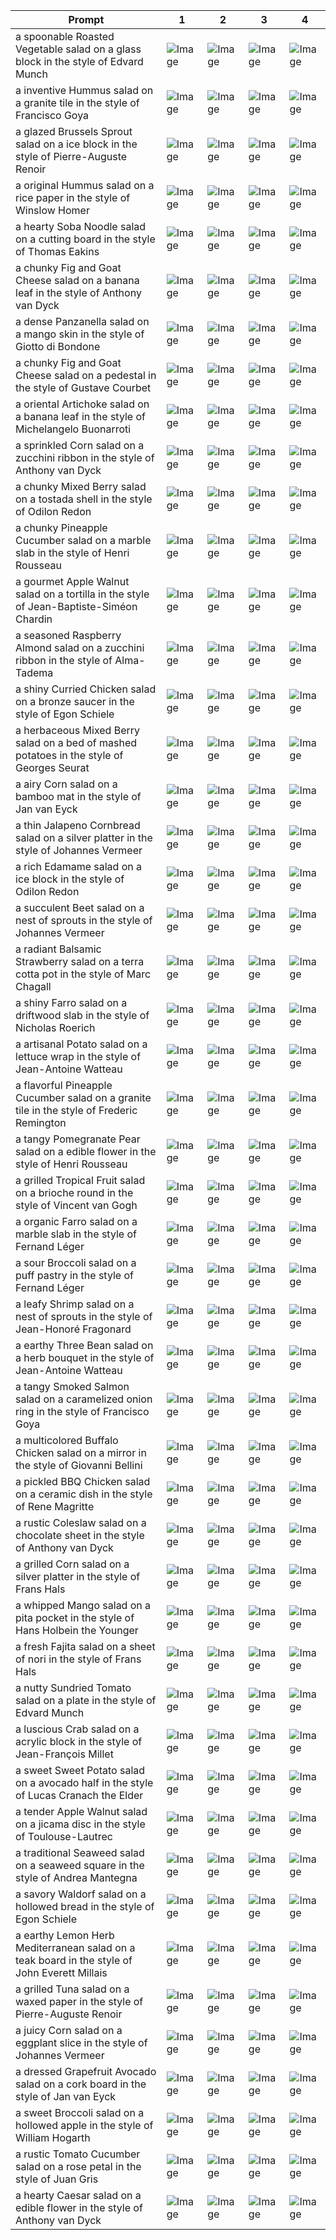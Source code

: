 | Prompt | 1 | 2 | 3 | 4 |
|-|-|-|-|-|
| a spoonable Roasted Vegetable salad on a glass block in the style of Edvard Munch | ![Image](https://salad-benchmark-public-assets.s3.us-east-2.amazonaws.com/sdxl/45993bfe-ce71-45ac-a963-f93d4a103344-0.jpg) | ![Image](https://salad-benchmark-public-assets.s3.us-east-2.amazonaws.com/sdxl/45993bfe-ce71-45ac-a963-f93d4a103344-1.jpg) | ![Image](https://salad-benchmark-public-assets.s3.us-east-2.amazonaws.com/sdxl/45993bfe-ce71-45ac-a963-f93d4a103344-2.jpg) | ![Image](https://salad-benchmark-public-assets.s3.us-east-2.amazonaws.com/sdxl/45993bfe-ce71-45ac-a963-f93d4a103344-3.jpg) |
| a inventive Hummus salad on a granite tile in the style of Francisco Goya | ![Image](https://salad-benchmark-public-assets.s3.us-east-2.amazonaws.com/sdxl/13d33c61-d0ad-456b-9e45-d8d011222719-0.jpg) | ![Image](https://salad-benchmark-public-assets.s3.us-east-2.amazonaws.com/sdxl/13d33c61-d0ad-456b-9e45-d8d011222719-1.jpg) | ![Image](https://salad-benchmark-public-assets.s3.us-east-2.amazonaws.com/sdxl/13d33c61-d0ad-456b-9e45-d8d011222719-2.jpg) | ![Image](https://salad-benchmark-public-assets.s3.us-east-2.amazonaws.com/sdxl/13d33c61-d0ad-456b-9e45-d8d011222719-3.jpg) |
| a glazed Brussels Sprout salad on a ice block in the style of Pierre-Auguste Renoir | ![Image](https://salad-benchmark-public-assets.s3.us-east-2.amazonaws.com/sdxl/1c307e29-01fb-4413-99e2-21b5f652dfd3-0.jpg) | ![Image](https://salad-benchmark-public-assets.s3.us-east-2.amazonaws.com/sdxl/1c307e29-01fb-4413-99e2-21b5f652dfd3-1.jpg) | ![Image](https://salad-benchmark-public-assets.s3.us-east-2.amazonaws.com/sdxl/1c307e29-01fb-4413-99e2-21b5f652dfd3-2.jpg) | ![Image](https://salad-benchmark-public-assets.s3.us-east-2.amazonaws.com/sdxl/1c307e29-01fb-4413-99e2-21b5f652dfd3-3.jpg) |
| a original Hummus salad on a rice paper in the style of Winslow Homer | ![Image](https://salad-benchmark-public-assets.s3.us-east-2.amazonaws.com/sdxl/9d995c39-f4a1-47de-8783-a937d44f3b90-0.jpg) | ![Image](https://salad-benchmark-public-assets.s3.us-east-2.amazonaws.com/sdxl/9d995c39-f4a1-47de-8783-a937d44f3b90-1.jpg) | ![Image](https://salad-benchmark-public-assets.s3.us-east-2.amazonaws.com/sdxl/9d995c39-f4a1-47de-8783-a937d44f3b90-2.jpg) | ![Image](https://salad-benchmark-public-assets.s3.us-east-2.amazonaws.com/sdxl/9d995c39-f4a1-47de-8783-a937d44f3b90-3.jpg) |
| a hearty Soba Noodle salad on a cutting board in the style of Thomas Eakins | ![Image](https://salad-benchmark-public-assets.s3.us-east-2.amazonaws.com/sdxl/d33a7a6a-a34c-4262-91a6-8d1f56f8afed-0.jpg) | ![Image](https://salad-benchmark-public-assets.s3.us-east-2.amazonaws.com/sdxl/d33a7a6a-a34c-4262-91a6-8d1f56f8afed-1.jpg) | ![Image](https://salad-benchmark-public-assets.s3.us-east-2.amazonaws.com/sdxl/d33a7a6a-a34c-4262-91a6-8d1f56f8afed-2.jpg) | ![Image](https://salad-benchmark-public-assets.s3.us-east-2.amazonaws.com/sdxl/d33a7a6a-a34c-4262-91a6-8d1f56f8afed-3.jpg) |
| a chunky Fig and Goat Cheese salad on a banana leaf in the style of Anthony van Dyck | ![Image](https://salad-benchmark-public-assets.s3.us-east-2.amazonaws.com/sdxl/ddbd2e4c-a2e8-4e66-a03d-796a2b87bba3-0.jpg) | ![Image](https://salad-benchmark-public-assets.s3.us-east-2.amazonaws.com/sdxl/ddbd2e4c-a2e8-4e66-a03d-796a2b87bba3-1.jpg) | ![Image](https://salad-benchmark-public-assets.s3.us-east-2.amazonaws.com/sdxl/ddbd2e4c-a2e8-4e66-a03d-796a2b87bba3-2.jpg) | ![Image](https://salad-benchmark-public-assets.s3.us-east-2.amazonaws.com/sdxl/ddbd2e4c-a2e8-4e66-a03d-796a2b87bba3-3.jpg) |
| a dense Panzanella salad on a mango skin in the style of Giotto di Bondone | ![Image](https://salad-benchmark-public-assets.s3.us-east-2.amazonaws.com/sdxl/1ad929b4-4f74-403a-b64a-3efe01eb3e76-0.jpg) | ![Image](https://salad-benchmark-public-assets.s3.us-east-2.amazonaws.com/sdxl/1ad929b4-4f74-403a-b64a-3efe01eb3e76-1.jpg) | ![Image](https://salad-benchmark-public-assets.s3.us-east-2.amazonaws.com/sdxl/1ad929b4-4f74-403a-b64a-3efe01eb3e76-2.jpg) | ![Image](https://salad-benchmark-public-assets.s3.us-east-2.amazonaws.com/sdxl/1ad929b4-4f74-403a-b64a-3efe01eb3e76-3.jpg) |
| a chunky Fig and Goat Cheese salad on a pedestal in the style of Gustave Courbet | ![Image](https://salad-benchmark-public-assets.s3.us-east-2.amazonaws.com/sdxl/0a4f39ef-2966-4f83-aac2-e7f0c28da441-0.jpg) | ![Image](https://salad-benchmark-public-assets.s3.us-east-2.amazonaws.com/sdxl/0a4f39ef-2966-4f83-aac2-e7f0c28da441-1.jpg) | ![Image](https://salad-benchmark-public-assets.s3.us-east-2.amazonaws.com/sdxl/0a4f39ef-2966-4f83-aac2-e7f0c28da441-2.jpg) | ![Image](https://salad-benchmark-public-assets.s3.us-east-2.amazonaws.com/sdxl/0a4f39ef-2966-4f83-aac2-e7f0c28da441-3.jpg) |
| a oriental Artichoke salad on a banana leaf in the style of Michelangelo Buonarroti | ![Image](https://salad-benchmark-public-assets.s3.us-east-2.amazonaws.com/sdxl/0b097dd9-98f9-450e-bc9f-54056be5c243-0.jpg) | ![Image](https://salad-benchmark-public-assets.s3.us-east-2.amazonaws.com/sdxl/0b097dd9-98f9-450e-bc9f-54056be5c243-1.jpg) | ![Image](https://salad-benchmark-public-assets.s3.us-east-2.amazonaws.com/sdxl/0b097dd9-98f9-450e-bc9f-54056be5c243-2.jpg) | ![Image](https://salad-benchmark-public-assets.s3.us-east-2.amazonaws.com/sdxl/0b097dd9-98f9-450e-bc9f-54056be5c243-3.jpg) |
| a sprinkled Corn salad on a zucchini ribbon in the style of Anthony van Dyck | ![Image](https://salad-benchmark-public-assets.s3.us-east-2.amazonaws.com/sdxl/0e4c8f1c-631b-4983-a24f-d089b7770df9-0.jpg) | ![Image](https://salad-benchmark-public-assets.s3.us-east-2.amazonaws.com/sdxl/0e4c8f1c-631b-4983-a24f-d089b7770df9-1.jpg) | ![Image](https://salad-benchmark-public-assets.s3.us-east-2.amazonaws.com/sdxl/0e4c8f1c-631b-4983-a24f-d089b7770df9-2.jpg) | ![Image](https://salad-benchmark-public-assets.s3.us-east-2.amazonaws.com/sdxl/0e4c8f1c-631b-4983-a24f-d089b7770df9-3.jpg) |
| a chunky Mixed Berry salad on a tostada shell in the style of Odilon Redon | ![Image](https://salad-benchmark-public-assets.s3.us-east-2.amazonaws.com/sdxl/37db38c7-36cb-40ca-966d-e3907bef15b6-0.jpg) | ![Image](https://salad-benchmark-public-assets.s3.us-east-2.amazonaws.com/sdxl/37db38c7-36cb-40ca-966d-e3907bef15b6-1.jpg) | ![Image](https://salad-benchmark-public-assets.s3.us-east-2.amazonaws.com/sdxl/37db38c7-36cb-40ca-966d-e3907bef15b6-2.jpg) | ![Image](https://salad-benchmark-public-assets.s3.us-east-2.amazonaws.com/sdxl/37db38c7-36cb-40ca-966d-e3907bef15b6-3.jpg) |
| a chunky Pineapple Cucumber salad on a marble slab in the style of Henri Rousseau | ![Image](https://salad-benchmark-public-assets.s3.us-east-2.amazonaws.com/sdxl/9b9d701f-c0b0-471f-85b9-5a0494b89341-0.jpg) | ![Image](https://salad-benchmark-public-assets.s3.us-east-2.amazonaws.com/sdxl/9b9d701f-c0b0-471f-85b9-5a0494b89341-1.jpg) | ![Image](https://salad-benchmark-public-assets.s3.us-east-2.amazonaws.com/sdxl/9b9d701f-c0b0-471f-85b9-5a0494b89341-2.jpg) | ![Image](https://salad-benchmark-public-assets.s3.us-east-2.amazonaws.com/sdxl/9b9d701f-c0b0-471f-85b9-5a0494b89341-3.jpg) |
| a gourmet Apple Walnut salad on a tortilla in the style of Jean-Baptiste-Siméon Chardin | ![Image](https://salad-benchmark-public-assets.s3.us-east-2.amazonaws.com/sdxl/4dfe411d-ed55-4e08-b52c-fb9934fa97f6-0.jpg) | ![Image](https://salad-benchmark-public-assets.s3.us-east-2.amazonaws.com/sdxl/4dfe411d-ed55-4e08-b52c-fb9934fa97f6-1.jpg) | ![Image](https://salad-benchmark-public-assets.s3.us-east-2.amazonaws.com/sdxl/4dfe411d-ed55-4e08-b52c-fb9934fa97f6-2.jpg) | ![Image](https://salad-benchmark-public-assets.s3.us-east-2.amazonaws.com/sdxl/4dfe411d-ed55-4e08-b52c-fb9934fa97f6-3.jpg) |
| a seasoned Raspberry Almond salad on a zucchini ribbon in the style of Alma-Tadema | ![Image](https://salad-benchmark-public-assets.s3.us-east-2.amazonaws.com/sdxl/625d701d-4608-44d5-a877-919c29cea03c-0.jpg) | ![Image](https://salad-benchmark-public-assets.s3.us-east-2.amazonaws.com/sdxl/625d701d-4608-44d5-a877-919c29cea03c-1.jpg) | ![Image](https://salad-benchmark-public-assets.s3.us-east-2.amazonaws.com/sdxl/625d701d-4608-44d5-a877-919c29cea03c-2.jpg) | ![Image](https://salad-benchmark-public-assets.s3.us-east-2.amazonaws.com/sdxl/625d701d-4608-44d5-a877-919c29cea03c-3.jpg) |
| a shiny Curried Chicken salad on a bronze saucer in the style of Egon Schiele | ![Image](https://salad-benchmark-public-assets.s3.us-east-2.amazonaws.com/sdxl/61e0a1c6-ee53-40df-af20-f2e7599eb5e8-0.jpg) | ![Image](https://salad-benchmark-public-assets.s3.us-east-2.amazonaws.com/sdxl/61e0a1c6-ee53-40df-af20-f2e7599eb5e8-1.jpg) | ![Image](https://salad-benchmark-public-assets.s3.us-east-2.amazonaws.com/sdxl/61e0a1c6-ee53-40df-af20-f2e7599eb5e8-2.jpg) | ![Image](https://salad-benchmark-public-assets.s3.us-east-2.amazonaws.com/sdxl/61e0a1c6-ee53-40df-af20-f2e7599eb5e8-3.jpg) |
| a herbaceous Mixed Berry salad on a bed of mashed potatoes in the style of Georges Seurat | ![Image](https://salad-benchmark-public-assets.s3.us-east-2.amazonaws.com/sdxl/50b816c4-7da2-43dd-9b6a-557b40ba1954-0.jpg) | ![Image](https://salad-benchmark-public-assets.s3.us-east-2.amazonaws.com/sdxl/50b816c4-7da2-43dd-9b6a-557b40ba1954-1.jpg) | ![Image](https://salad-benchmark-public-assets.s3.us-east-2.amazonaws.com/sdxl/50b816c4-7da2-43dd-9b6a-557b40ba1954-2.jpg) | ![Image](https://salad-benchmark-public-assets.s3.us-east-2.amazonaws.com/sdxl/50b816c4-7da2-43dd-9b6a-557b40ba1954-3.jpg) |
| a airy Corn salad on a bamboo mat in the style of Jan van Eyck | ![Image](https://salad-benchmark-public-assets.s3.us-east-2.amazonaws.com/sdxl/a4c92342-b20b-4891-8fe1-dda23f455c0a-0.jpg) | ![Image](https://salad-benchmark-public-assets.s3.us-east-2.amazonaws.com/sdxl/a4c92342-b20b-4891-8fe1-dda23f455c0a-1.jpg) | ![Image](https://salad-benchmark-public-assets.s3.us-east-2.amazonaws.com/sdxl/a4c92342-b20b-4891-8fe1-dda23f455c0a-2.jpg) | ![Image](https://salad-benchmark-public-assets.s3.us-east-2.amazonaws.com/sdxl/a4c92342-b20b-4891-8fe1-dda23f455c0a-3.jpg) |
| a thin Jalapeno Cornbread salad on a silver platter in the style of Johannes Vermeer | ![Image](https://salad-benchmark-public-assets.s3.us-east-2.amazonaws.com/sdxl/53548a00-4a61-4100-9582-46e5bbaf63e9-0.jpg) | ![Image](https://salad-benchmark-public-assets.s3.us-east-2.amazonaws.com/sdxl/53548a00-4a61-4100-9582-46e5bbaf63e9-1.jpg) | ![Image](https://salad-benchmark-public-assets.s3.us-east-2.amazonaws.com/sdxl/53548a00-4a61-4100-9582-46e5bbaf63e9-2.jpg) | ![Image](https://salad-benchmark-public-assets.s3.us-east-2.amazonaws.com/sdxl/53548a00-4a61-4100-9582-46e5bbaf63e9-3.jpg) |
| a rich Edamame salad on a ice block in the style of Odilon Redon | ![Image](https://salad-benchmark-public-assets.s3.us-east-2.amazonaws.com/sdxl/06fbfc5d-b0d6-4531-866f-7fb683f0c32d-0.jpg) | ![Image](https://salad-benchmark-public-assets.s3.us-east-2.amazonaws.com/sdxl/06fbfc5d-b0d6-4531-866f-7fb683f0c32d-1.jpg) | ![Image](https://salad-benchmark-public-assets.s3.us-east-2.amazonaws.com/sdxl/06fbfc5d-b0d6-4531-866f-7fb683f0c32d-2.jpg) | ![Image](https://salad-benchmark-public-assets.s3.us-east-2.amazonaws.com/sdxl/06fbfc5d-b0d6-4531-866f-7fb683f0c32d-3.jpg) |
| a succulent Beet salad on a nest of sprouts in the style of Johannes Vermeer | ![Image](https://salad-benchmark-public-assets.s3.us-east-2.amazonaws.com/sdxl/e14ddbe8-2dab-4646-8719-487d32aadbf3-0.jpg) | ![Image](https://salad-benchmark-public-assets.s3.us-east-2.amazonaws.com/sdxl/e14ddbe8-2dab-4646-8719-487d32aadbf3-1.jpg) | ![Image](https://salad-benchmark-public-assets.s3.us-east-2.amazonaws.com/sdxl/e14ddbe8-2dab-4646-8719-487d32aadbf3-2.jpg) | ![Image](https://salad-benchmark-public-assets.s3.us-east-2.amazonaws.com/sdxl/e14ddbe8-2dab-4646-8719-487d32aadbf3-3.jpg) |
| a radiant Balsamic Strawberry salad on a terra cotta pot in the style of Marc Chagall | ![Image](https://salad-benchmark-public-assets.s3.us-east-2.amazonaws.com/sdxl/9dd1e129-ec44-4850-aca7-4cb56bcd5149-0.jpg) | ![Image](https://salad-benchmark-public-assets.s3.us-east-2.amazonaws.com/sdxl/9dd1e129-ec44-4850-aca7-4cb56bcd5149-1.jpg) | ![Image](https://salad-benchmark-public-assets.s3.us-east-2.amazonaws.com/sdxl/9dd1e129-ec44-4850-aca7-4cb56bcd5149-2.jpg) | ![Image](https://salad-benchmark-public-assets.s3.us-east-2.amazonaws.com/sdxl/9dd1e129-ec44-4850-aca7-4cb56bcd5149-3.jpg) |
| a shiny Farro salad on a driftwood slab in the style of Nicholas Roerich | ![Image](https://salad-benchmark-public-assets.s3.us-east-2.amazonaws.com/sdxl/9f5b1db8-27e8-4a87-b2cf-2d81eff63f00-0.jpg) | ![Image](https://salad-benchmark-public-assets.s3.us-east-2.amazonaws.com/sdxl/9f5b1db8-27e8-4a87-b2cf-2d81eff63f00-1.jpg) | ![Image](https://salad-benchmark-public-assets.s3.us-east-2.amazonaws.com/sdxl/9f5b1db8-27e8-4a87-b2cf-2d81eff63f00-2.jpg) | ![Image](https://salad-benchmark-public-assets.s3.us-east-2.amazonaws.com/sdxl/9f5b1db8-27e8-4a87-b2cf-2d81eff63f00-3.jpg) |
| a artisanal Potato salad on a lettuce wrap in the style of Jean-Antoine Watteau | ![Image](https://salad-benchmark-public-assets.s3.us-east-2.amazonaws.com/sdxl/9471a1c7-a4fc-4db8-8246-eed2bfc445a4-0.jpg) | ![Image](https://salad-benchmark-public-assets.s3.us-east-2.amazonaws.com/sdxl/9471a1c7-a4fc-4db8-8246-eed2bfc445a4-1.jpg) | ![Image](https://salad-benchmark-public-assets.s3.us-east-2.amazonaws.com/sdxl/9471a1c7-a4fc-4db8-8246-eed2bfc445a4-2.jpg) | ![Image](https://salad-benchmark-public-assets.s3.us-east-2.amazonaws.com/sdxl/9471a1c7-a4fc-4db8-8246-eed2bfc445a4-3.jpg) |
| a flavorful Pineapple Cucumber salad on a granite tile in the style of Frederic Remington | ![Image](https://salad-benchmark-public-assets.s3.us-east-2.amazonaws.com/sdxl/63c9680e-89c9-4b68-8061-2a7b837a6a7b-0.jpg) | ![Image](https://salad-benchmark-public-assets.s3.us-east-2.amazonaws.com/sdxl/63c9680e-89c9-4b68-8061-2a7b837a6a7b-1.jpg) | ![Image](https://salad-benchmark-public-assets.s3.us-east-2.amazonaws.com/sdxl/63c9680e-89c9-4b68-8061-2a7b837a6a7b-2.jpg) | ![Image](https://salad-benchmark-public-assets.s3.us-east-2.amazonaws.com/sdxl/63c9680e-89c9-4b68-8061-2a7b837a6a7b-3.jpg) |
| a tangy Pomegranate Pear salad on a edible flower in the style of Henri Rousseau | ![Image](https://salad-benchmark-public-assets.s3.us-east-2.amazonaws.com/sdxl/8bd2f352-70d3-4d17-a27e-14a189de30a1-0.jpg) | ![Image](https://salad-benchmark-public-assets.s3.us-east-2.amazonaws.com/sdxl/8bd2f352-70d3-4d17-a27e-14a189de30a1-1.jpg) | ![Image](https://salad-benchmark-public-assets.s3.us-east-2.amazonaws.com/sdxl/8bd2f352-70d3-4d17-a27e-14a189de30a1-2.jpg) | ![Image](https://salad-benchmark-public-assets.s3.us-east-2.amazonaws.com/sdxl/8bd2f352-70d3-4d17-a27e-14a189de30a1-3.jpg) |
| a grilled Tropical Fruit salad on a brioche round in the style of Vincent van Gogh | ![Image](https://salad-benchmark-public-assets.s3.us-east-2.amazonaws.com/sdxl/7cccd17a-3fd3-44d7-95c8-55268e2cdee3-0.jpg) | ![Image](https://salad-benchmark-public-assets.s3.us-east-2.amazonaws.com/sdxl/7cccd17a-3fd3-44d7-95c8-55268e2cdee3-1.jpg) | ![Image](https://salad-benchmark-public-assets.s3.us-east-2.amazonaws.com/sdxl/7cccd17a-3fd3-44d7-95c8-55268e2cdee3-2.jpg) | ![Image](https://salad-benchmark-public-assets.s3.us-east-2.amazonaws.com/sdxl/7cccd17a-3fd3-44d7-95c8-55268e2cdee3-3.jpg) |
| a organic Farro salad on a marble slab in the style of Fernand Léger | ![Image](https://salad-benchmark-public-assets.s3.us-east-2.amazonaws.com/sdxl/ac7c6337-ea13-473d-8c2a-c2e4716f7adc-0.jpg) | ![Image](https://salad-benchmark-public-assets.s3.us-east-2.amazonaws.com/sdxl/ac7c6337-ea13-473d-8c2a-c2e4716f7adc-1.jpg) | ![Image](https://salad-benchmark-public-assets.s3.us-east-2.amazonaws.com/sdxl/ac7c6337-ea13-473d-8c2a-c2e4716f7adc-2.jpg) | ![Image](https://salad-benchmark-public-assets.s3.us-east-2.amazonaws.com/sdxl/ac7c6337-ea13-473d-8c2a-c2e4716f7adc-3.jpg) |
| a sour Broccoli salad on a puff pastry in the style of Fernand Léger | ![Image](https://salad-benchmark-public-assets.s3.us-east-2.amazonaws.com/sdxl/f5592350-7324-4a52-b87e-6696100cfab3-0.jpg) | ![Image](https://salad-benchmark-public-assets.s3.us-east-2.amazonaws.com/sdxl/f5592350-7324-4a52-b87e-6696100cfab3-1.jpg) | ![Image](https://salad-benchmark-public-assets.s3.us-east-2.amazonaws.com/sdxl/f5592350-7324-4a52-b87e-6696100cfab3-2.jpg) | ![Image](https://salad-benchmark-public-assets.s3.us-east-2.amazonaws.com/sdxl/f5592350-7324-4a52-b87e-6696100cfab3-3.jpg) |
| a leafy Shrimp salad on a nest of sprouts in the style of Jean-Honoré Fragonard | ![Image](https://salad-benchmark-public-assets.s3.us-east-2.amazonaws.com/sdxl/c08d1d11-3646-4388-b38c-d54032aab2e2-0.jpg) | ![Image](https://salad-benchmark-public-assets.s3.us-east-2.amazonaws.com/sdxl/c08d1d11-3646-4388-b38c-d54032aab2e2-1.jpg) | ![Image](https://salad-benchmark-public-assets.s3.us-east-2.amazonaws.com/sdxl/c08d1d11-3646-4388-b38c-d54032aab2e2-2.jpg) | ![Image](https://salad-benchmark-public-assets.s3.us-east-2.amazonaws.com/sdxl/c08d1d11-3646-4388-b38c-d54032aab2e2-3.jpg) |
| a earthy Three Bean salad on a herb bouquet in the style of Jean-Antoine Watteau | ![Image](https://salad-benchmark-public-assets.s3.us-east-2.amazonaws.com/sdxl/6f7164ac-fd7b-412e-b902-acc515a908da-0.jpg) | ![Image](https://salad-benchmark-public-assets.s3.us-east-2.amazonaws.com/sdxl/6f7164ac-fd7b-412e-b902-acc515a908da-1.jpg) | ![Image](https://salad-benchmark-public-assets.s3.us-east-2.amazonaws.com/sdxl/6f7164ac-fd7b-412e-b902-acc515a908da-2.jpg) | ![Image](https://salad-benchmark-public-assets.s3.us-east-2.amazonaws.com/sdxl/6f7164ac-fd7b-412e-b902-acc515a908da-3.jpg) |
| a tangy Smoked Salmon salad on a caramelized onion ring in the style of Francisco Goya | ![Image](https://salad-benchmark-public-assets.s3.us-east-2.amazonaws.com/sdxl/7e50f693-bb71-43fd-8fa1-1d753e3a9109-0.jpg) | ![Image](https://salad-benchmark-public-assets.s3.us-east-2.amazonaws.com/sdxl/7e50f693-bb71-43fd-8fa1-1d753e3a9109-1.jpg) | ![Image](https://salad-benchmark-public-assets.s3.us-east-2.amazonaws.com/sdxl/7e50f693-bb71-43fd-8fa1-1d753e3a9109-2.jpg) | ![Image](https://salad-benchmark-public-assets.s3.us-east-2.amazonaws.com/sdxl/7e50f693-bb71-43fd-8fa1-1d753e3a9109-3.jpg) |
| a multicolored Buffalo Chicken salad on a mirror in the style of Giovanni Bellini | ![Image](https://salad-benchmark-public-assets.s3.us-east-2.amazonaws.com/sdxl/8afb0691-e32b-4cfe-8533-c0f1e90a58e3-0.jpg) | ![Image](https://salad-benchmark-public-assets.s3.us-east-2.amazonaws.com/sdxl/8afb0691-e32b-4cfe-8533-c0f1e90a58e3-1.jpg) | ![Image](https://salad-benchmark-public-assets.s3.us-east-2.amazonaws.com/sdxl/8afb0691-e32b-4cfe-8533-c0f1e90a58e3-2.jpg) | ![Image](https://salad-benchmark-public-assets.s3.us-east-2.amazonaws.com/sdxl/8afb0691-e32b-4cfe-8533-c0f1e90a58e3-3.jpg) |
| a pickled BBQ Chicken salad on a ceramic dish in the style of Rene Magritte | ![Image](https://salad-benchmark-public-assets.s3.us-east-2.amazonaws.com/sdxl/e1d36165-81f8-42be-9d6a-f30e0d753b81-0.jpg) | ![Image](https://salad-benchmark-public-assets.s3.us-east-2.amazonaws.com/sdxl/e1d36165-81f8-42be-9d6a-f30e0d753b81-1.jpg) | ![Image](https://salad-benchmark-public-assets.s3.us-east-2.amazonaws.com/sdxl/e1d36165-81f8-42be-9d6a-f30e0d753b81-2.jpg) | ![Image](https://salad-benchmark-public-assets.s3.us-east-2.amazonaws.com/sdxl/e1d36165-81f8-42be-9d6a-f30e0d753b81-3.jpg) |
| a rustic Coleslaw salad on a chocolate sheet in the style of Anthony van Dyck | ![Image](https://salad-benchmark-public-assets.s3.us-east-2.amazonaws.com/sdxl/a1ba8ab9-fb28-4460-b48d-42be820a5da8-0.jpg) | ![Image](https://salad-benchmark-public-assets.s3.us-east-2.amazonaws.com/sdxl/a1ba8ab9-fb28-4460-b48d-42be820a5da8-1.jpg) | ![Image](https://salad-benchmark-public-assets.s3.us-east-2.amazonaws.com/sdxl/a1ba8ab9-fb28-4460-b48d-42be820a5da8-2.jpg) | ![Image](https://salad-benchmark-public-assets.s3.us-east-2.amazonaws.com/sdxl/a1ba8ab9-fb28-4460-b48d-42be820a5da8-3.jpg) |
| a grilled Corn salad on a silver platter in the style of Frans Hals | ![Image](https://salad-benchmark-public-assets.s3.us-east-2.amazonaws.com/sdxl/dab7f1b6-2e9f-4f52-baef-6a9b79eef2ce-0.jpg) | ![Image](https://salad-benchmark-public-assets.s3.us-east-2.amazonaws.com/sdxl/dab7f1b6-2e9f-4f52-baef-6a9b79eef2ce-1.jpg) | ![Image](https://salad-benchmark-public-assets.s3.us-east-2.amazonaws.com/sdxl/dab7f1b6-2e9f-4f52-baef-6a9b79eef2ce-2.jpg) | ![Image](https://salad-benchmark-public-assets.s3.us-east-2.amazonaws.com/sdxl/dab7f1b6-2e9f-4f52-baef-6a9b79eef2ce-3.jpg) |
| a whipped Mango salad on a pita pocket in the style of Hans Holbein the Younger | ![Image](https://salad-benchmark-public-assets.s3.us-east-2.amazonaws.com/sdxl/693a2123-b1e2-4cb7-8551-6758b4a05213-0.jpg) | ![Image](https://salad-benchmark-public-assets.s3.us-east-2.amazonaws.com/sdxl/693a2123-b1e2-4cb7-8551-6758b4a05213-1.jpg) | ![Image](https://salad-benchmark-public-assets.s3.us-east-2.amazonaws.com/sdxl/693a2123-b1e2-4cb7-8551-6758b4a05213-2.jpg) | ![Image](https://salad-benchmark-public-assets.s3.us-east-2.amazonaws.com/sdxl/693a2123-b1e2-4cb7-8551-6758b4a05213-3.jpg) |
| a fresh Fajita salad on a sheet of nori in the style of Frans Hals | ![Image](https://salad-benchmark-public-assets.s3.us-east-2.amazonaws.com/sdxl/aa72de19-787e-475d-acbe-d24a39c70336-0.jpg) | ![Image](https://salad-benchmark-public-assets.s3.us-east-2.amazonaws.com/sdxl/aa72de19-787e-475d-acbe-d24a39c70336-1.jpg) | ![Image](https://salad-benchmark-public-assets.s3.us-east-2.amazonaws.com/sdxl/aa72de19-787e-475d-acbe-d24a39c70336-2.jpg) | ![Image](https://salad-benchmark-public-assets.s3.us-east-2.amazonaws.com/sdxl/aa72de19-787e-475d-acbe-d24a39c70336-3.jpg) |
| a nutty Sundried Tomato salad on a plate in the style of Edvard Munch | ![Image](https://salad-benchmark-public-assets.s3.us-east-2.amazonaws.com/sdxl/ba49712b-4a38-4d51-814d-be13b466ed97-0.jpg) | ![Image](https://salad-benchmark-public-assets.s3.us-east-2.amazonaws.com/sdxl/ba49712b-4a38-4d51-814d-be13b466ed97-1.jpg) | ![Image](https://salad-benchmark-public-assets.s3.us-east-2.amazonaws.com/sdxl/ba49712b-4a38-4d51-814d-be13b466ed97-2.jpg) | ![Image](https://salad-benchmark-public-assets.s3.us-east-2.amazonaws.com/sdxl/ba49712b-4a38-4d51-814d-be13b466ed97-3.jpg) |
| a luscious Crab salad on a acrylic block in the style of Jean-François Millet | ![Image](https://salad-benchmark-public-assets.s3.us-east-2.amazonaws.com/sdxl/8b4c51f8-b768-40ad-812c-8c7e60f1b09b-0.jpg) | ![Image](https://salad-benchmark-public-assets.s3.us-east-2.amazonaws.com/sdxl/8b4c51f8-b768-40ad-812c-8c7e60f1b09b-1.jpg) | ![Image](https://salad-benchmark-public-assets.s3.us-east-2.amazonaws.com/sdxl/8b4c51f8-b768-40ad-812c-8c7e60f1b09b-2.jpg) | ![Image](https://salad-benchmark-public-assets.s3.us-east-2.amazonaws.com/sdxl/8b4c51f8-b768-40ad-812c-8c7e60f1b09b-3.jpg) |
| a sweet Sweet Potato salad on a avocado half in the style of Lucas Cranach the Elder | ![Image](https://salad-benchmark-public-assets.s3.us-east-2.amazonaws.com/sdxl/f9dbaeba-b197-479c-ae66-c6586b30eb78-0.jpg) | ![Image](https://salad-benchmark-public-assets.s3.us-east-2.amazonaws.com/sdxl/f9dbaeba-b197-479c-ae66-c6586b30eb78-1.jpg) | ![Image](https://salad-benchmark-public-assets.s3.us-east-2.amazonaws.com/sdxl/f9dbaeba-b197-479c-ae66-c6586b30eb78-2.jpg) | ![Image](https://salad-benchmark-public-assets.s3.us-east-2.amazonaws.com/sdxl/f9dbaeba-b197-479c-ae66-c6586b30eb78-3.jpg) |
| a tender Apple Walnut salad on a jicama disc in the style of Toulouse-Lautrec | ![Image](https://salad-benchmark-public-assets.s3.us-east-2.amazonaws.com/sdxl/e8e606ef-b104-4ac9-bf85-cdc07d035283-0.jpg) | ![Image](https://salad-benchmark-public-assets.s3.us-east-2.amazonaws.com/sdxl/e8e606ef-b104-4ac9-bf85-cdc07d035283-1.jpg) | ![Image](https://salad-benchmark-public-assets.s3.us-east-2.amazonaws.com/sdxl/e8e606ef-b104-4ac9-bf85-cdc07d035283-2.jpg) | ![Image](https://salad-benchmark-public-assets.s3.us-east-2.amazonaws.com/sdxl/e8e606ef-b104-4ac9-bf85-cdc07d035283-3.jpg) |
| a traditional Seaweed salad on a seaweed square in the style of Andrea Mantegna | ![Image](https://salad-benchmark-public-assets.s3.us-east-2.amazonaws.com/sdxl/418db355-d11e-4a42-8bfd-d9b04bea05c1-0.jpg) | ![Image](https://salad-benchmark-public-assets.s3.us-east-2.amazonaws.com/sdxl/418db355-d11e-4a42-8bfd-d9b04bea05c1-1.jpg) | ![Image](https://salad-benchmark-public-assets.s3.us-east-2.amazonaws.com/sdxl/418db355-d11e-4a42-8bfd-d9b04bea05c1-2.jpg) | ![Image](https://salad-benchmark-public-assets.s3.us-east-2.amazonaws.com/sdxl/418db355-d11e-4a42-8bfd-d9b04bea05c1-3.jpg) |
| a savory Waldorf salad on a hollowed bread in the style of Egon Schiele | ![Image](https://salad-benchmark-public-assets.s3.us-east-2.amazonaws.com/sdxl/a29cc432-ae66-473f-99d2-002971acf4ca-0.jpg) | ![Image](https://salad-benchmark-public-assets.s3.us-east-2.amazonaws.com/sdxl/a29cc432-ae66-473f-99d2-002971acf4ca-1.jpg) | ![Image](https://salad-benchmark-public-assets.s3.us-east-2.amazonaws.com/sdxl/a29cc432-ae66-473f-99d2-002971acf4ca-2.jpg) | ![Image](https://salad-benchmark-public-assets.s3.us-east-2.amazonaws.com/sdxl/a29cc432-ae66-473f-99d2-002971acf4ca-3.jpg) |
| a earthy Lemon Herb Mediterranean salad on a teak board in the style of John Everett Millais | ![Image](https://salad-benchmark-public-assets.s3.us-east-2.amazonaws.com/sdxl/5ff240f1-54ac-4dbb-8433-52b3916de68d-0.jpg) | ![Image](https://salad-benchmark-public-assets.s3.us-east-2.amazonaws.com/sdxl/5ff240f1-54ac-4dbb-8433-52b3916de68d-1.jpg) | ![Image](https://salad-benchmark-public-assets.s3.us-east-2.amazonaws.com/sdxl/5ff240f1-54ac-4dbb-8433-52b3916de68d-2.jpg) | ![Image](https://salad-benchmark-public-assets.s3.us-east-2.amazonaws.com/sdxl/5ff240f1-54ac-4dbb-8433-52b3916de68d-3.jpg) |
| a grilled Tuna salad on a waxed paper in the style of Pierre-Auguste Renoir | ![Image](https://salad-benchmark-public-assets.s3.us-east-2.amazonaws.com/sdxl/a4e61a2c-931d-4a4f-acab-44095c670e78-0.jpg) | ![Image](https://salad-benchmark-public-assets.s3.us-east-2.amazonaws.com/sdxl/a4e61a2c-931d-4a4f-acab-44095c670e78-1.jpg) | ![Image](https://salad-benchmark-public-assets.s3.us-east-2.amazonaws.com/sdxl/a4e61a2c-931d-4a4f-acab-44095c670e78-2.jpg) | ![Image](https://salad-benchmark-public-assets.s3.us-east-2.amazonaws.com/sdxl/a4e61a2c-931d-4a4f-acab-44095c670e78-3.jpg) |
| a juicy Corn salad on a eggplant slice in the style of Johannes Vermeer | ![Image](https://salad-benchmark-public-assets.s3.us-east-2.amazonaws.com/sdxl/cfaa4529-53ef-488a-89aa-6764aeb7ae04-0.jpg) | ![Image](https://salad-benchmark-public-assets.s3.us-east-2.amazonaws.com/sdxl/cfaa4529-53ef-488a-89aa-6764aeb7ae04-1.jpg) | ![Image](https://salad-benchmark-public-assets.s3.us-east-2.amazonaws.com/sdxl/cfaa4529-53ef-488a-89aa-6764aeb7ae04-2.jpg) | ![Image](https://salad-benchmark-public-assets.s3.us-east-2.amazonaws.com/sdxl/cfaa4529-53ef-488a-89aa-6764aeb7ae04-3.jpg) |
| a dressed Grapefruit Avocado salad on a cork board in the style of Jan van Eyck | ![Image](https://salad-benchmark-public-assets.s3.us-east-2.amazonaws.com/sdxl/7bc459cc-59ba-4f94-b498-7b62344788b6-0.jpg) | ![Image](https://salad-benchmark-public-assets.s3.us-east-2.amazonaws.com/sdxl/7bc459cc-59ba-4f94-b498-7b62344788b6-1.jpg) | ![Image](https://salad-benchmark-public-assets.s3.us-east-2.amazonaws.com/sdxl/7bc459cc-59ba-4f94-b498-7b62344788b6-2.jpg) | ![Image](https://salad-benchmark-public-assets.s3.us-east-2.amazonaws.com/sdxl/7bc459cc-59ba-4f94-b498-7b62344788b6-3.jpg) |
| a sweet Broccoli salad on a hollowed apple in the style of William Hogarth | ![Image](https://salad-benchmark-public-assets.s3.us-east-2.amazonaws.com/sdxl/c7ef0f73-5d68-402f-9c87-7425a55ccc83-0.jpg) | ![Image](https://salad-benchmark-public-assets.s3.us-east-2.amazonaws.com/sdxl/c7ef0f73-5d68-402f-9c87-7425a55ccc83-1.jpg) | ![Image](https://salad-benchmark-public-assets.s3.us-east-2.amazonaws.com/sdxl/c7ef0f73-5d68-402f-9c87-7425a55ccc83-2.jpg) | ![Image](https://salad-benchmark-public-assets.s3.us-east-2.amazonaws.com/sdxl/c7ef0f73-5d68-402f-9c87-7425a55ccc83-3.jpg) |
| a rustic Tomato Cucumber salad on a rose petal in the style of Juan Gris | ![Image](https://salad-benchmark-public-assets.s3.us-east-2.amazonaws.com/sdxl/57a7d91f-2100-4484-8cff-907d125ab7fd-0.jpg) | ![Image](https://salad-benchmark-public-assets.s3.us-east-2.amazonaws.com/sdxl/57a7d91f-2100-4484-8cff-907d125ab7fd-1.jpg) | ![Image](https://salad-benchmark-public-assets.s3.us-east-2.amazonaws.com/sdxl/57a7d91f-2100-4484-8cff-907d125ab7fd-2.jpg) | ![Image](https://salad-benchmark-public-assets.s3.us-east-2.amazonaws.com/sdxl/57a7d91f-2100-4484-8cff-907d125ab7fd-3.jpg) |
| a hearty Caesar salad on a edible flower in the style of Anthony van Dyck | ![Image](https://salad-benchmark-public-assets.s3.us-east-2.amazonaws.com/sdxl/0b8c8883-0676-4724-aef9-8d2391ecfc9e-0.jpg) | ![Image](https://salad-benchmark-public-assets.s3.us-east-2.amazonaws.com/sdxl/0b8c8883-0676-4724-aef9-8d2391ecfc9e-1.jpg) | ![Image](https://salad-benchmark-public-assets.s3.us-east-2.amazonaws.com/sdxl/0b8c8883-0676-4724-aef9-8d2391ecfc9e-2.jpg) | ![Image](https://salad-benchmark-public-assets.s3.us-east-2.amazonaws.com/sdxl/0b8c8883-0676-4724-aef9-8d2391ecfc9e-3.jpg) |
